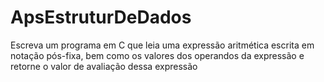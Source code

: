 # ApsEstruturDeDados
Escreva um programa em C que leia uma expressão aritmética escrita em notação pós-fixa, bem como os valores dos operandos da expressão e retorne o valor de avaliação dessa expressão
